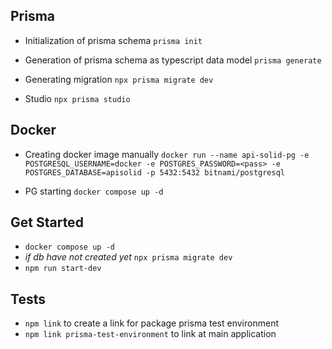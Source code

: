 ## Prisma

- Initialization of prisma schema
`prisma init`

- Generation of prisma schema as typescript data model
`prisma generate`

- Generating migration `npx prisma migrate dev`

- Studio `npx prisma studio`

## Docker

- Creating docker image manually `docker run --name api-solid-pg -e POSTGRESQL_USERNAME=docker -e POSTGRES_PASSWORD=<pass> -e POSTGRES_DATABASE=apisolid -p 5432:5432 bitnami/postgresql`

- PG starting `docker compose up -d`

## Get Started

- `docker compose up -d`
- *if db have not created yet* `npx prisma migrate dev`
- `npm run start-dev`

## Tests

- `npm link` to create a link for package prisma test environment
- `npm link prisma-test-environment` to link at main application
